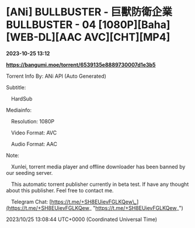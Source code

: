 # [ANi] BULLBUSTER - 巨獸防衛企業 BULLBUSTER - 04 [1080P][Baha][WEB-DL][AAC AVC][CHT][MP4]

**2023-10-25 13:12**

**https://bangumi.moe/torrent/6539135e8889730007d1e3b5**

Torrent Info By: ANi API (Auto Generated)

Subtitle:

 HardSub

Mediainfo:

 Resolution: 1080P

 Video Format: AVC

 Audio Format: AAC

  

Note:

 Xunlei, torrent media player and offline downloader has been banned by our seeding server.

 This automatic torrent publisher currently in beta test. If have any thought about this publisher. Feel free to contact me.

 Telegram Chat: [https://t.me/+SH8EUievFGLKQew\_](https://t.me/+SH8EUievFGLKQew_ "https://t.me/+SH8EUievFGLKQew_")

2023/10/25 13:08:44 UTC+0000 (Coordinated Universal Time)